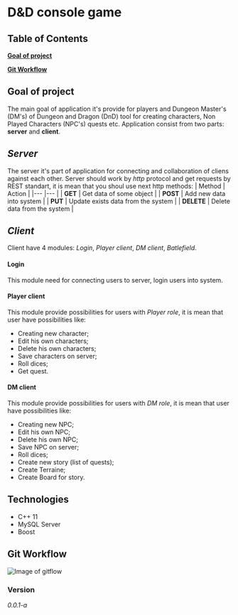 # **D&D console game**
## Table of Contents
**[Goal of project](#goal-of-project)**

**[Git Workflow](#git-workflow)**

## **Goal of project**
The main goal of application it's provide for players and Dungeon Master's (DM's) of Dungeon and Dragon (DnD) tool for creating characters, Non Played Characters (NPC's) quests etc. 
Application consist from two parts: **server** and **client**.

## *Server*
The server it's part of application for connecting and collaboration of cliens against each other.
Server should work by _http_ protocol and get requests by REST standart, it is mean that you shoul use next http methods:
|   Method	    |  Action 	| 
|---	        |---	    |
|   **GET**	    |  Get data of some object 	    |
|   **POST**	|  Add new data into system	    |
|   **PUT**	    |  Update exists data from the system 	    |
|   **DELETE**	|  Delete data from the system 	    |

## *Client*
Client have 4 modules: *Login*, *Player client*, *DM client*, *Batlefield*.

#### Login
This module need for connecting users to server, login users into system.

#### Player client
This module provide possibilities for users with *Player role*, it is mean that user have possibilities like:
- Creating new character;
- Edit his own characters;
- Delete his own characters;
- Save characters on server;
- Roll dices;
- Get quest.
 
#### DM client
This module provide possibilities for users with *DM role*, it is mean that user have possibilities like:
- Creating new NPC;
- Edit his own NPC;
- Delete his own NPC;
- Save NPC on server;
- Roll dices;
- Create new story (list of quests);
- Create Terraine;
- Create Board for story.

## **Technologies**
  - C++ 11
  - MySQL Server
  - Boost

## **Git Workflow**
![Image of gitflow](https://confluence.atlassian.com/download/attachments/337772794/git-workflow-release-cycle-3release.png?version=2&modificationDate=1382587326800&api=v2)

### **Version**
*0.0.1-a*

